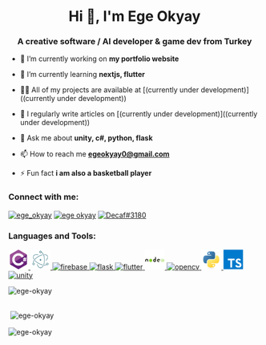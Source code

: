 <h1 align="center">Hi 👋, I'm Ege Okyay</h1>
<h3 align="center">A creative software / AI developer & game dev from Turkey</h3>

- 🔭 I’m currently working on **my portfolio website**

- 🌱 I’m currently learning **nextjs, flutter**

- 👨‍💻 All of my projects are available at [(currently under development)]((currently under development))

- 📝 I regularly write articles on [(currently under development)]((currently under development))

- 💬 Ask me about **unity, c#, python, flask**

- 📫 How to reach me **egeokyay0@gmail.com**

- ⚡ Fun fact **i am also a basketball player**

<h3 align="left">Connect with me:</h3>
<p align="left">
<a href="https://instagram.com/ege_okyay" target="blank"><img align="center" src="https://raw.githubusercontent.com/rahuldkjain/github-profile-readme-generator/master/src/images/icons/Social/instagram.svg" alt="ege_okyay" height="30" width="40" /></a>
<a href="https://www.youtube.com/c/ege okyay" target="blank"><img align="center" src="https://raw.githubusercontent.com/rahuldkjain/github-profile-readme-generator/master/src/images/icons/Social/youtube.svg" alt="ege okyay" height="30" width="40" /></a>
<a href="https://discord.gg/Decaf#3180" target="blank"><img align="center" src="https://raw.githubusercontent.com/rahuldkjain/github-profile-readme-generator/master/src/images/icons/Social/discord.svg" alt="Decaf#3180" height="30" width="40" /></a>
</p>

<h3 align="left">Languages and Tools:</h3>
<p align="left"> <a href="https://www.w3schools.com/cs/" target="_blank" rel="noreferrer"> <img src="https://raw.githubusercontent.com/devicons/devicon/master/icons/csharp/csharp-original.svg" alt="csharp" width="40" height="40"/> </a> <a href="https://www.electronjs.org" target="_blank" rel="noreferrer"> <img src="https://raw.githubusercontent.com/devicons/devicon/master/icons/electron/electron-original.svg" alt="electron" width="40" height="40"/> </a> <a href="https://firebase.google.com/" target="_blank" rel="noreferrer"> <img src="https://www.vectorlogo.zone/logos/firebase/firebase-icon.svg" alt="firebase" width="40" height="40"/> </a> <a href="https://flask.palletsprojects.com/" target="_blank" rel="noreferrer"> <img src="https://www.vectorlogo.zone/logos/pocoo_flask/pocoo_flask-icon.svg" alt="flask" width="40" height="40"/> </a> <a href="https://flutter.dev" target="_blank" rel="noreferrer"> <img src="https://www.vectorlogo.zone/logos/flutterio/flutterio-icon.svg" alt="flutter" width="40" height="40"/> </a> <a href="https://nodejs.org" target="_blank" rel="noreferrer"> <img src="https://raw.githubusercontent.com/devicons/devicon/master/icons/nodejs/nodejs-original-wordmark.svg" alt="nodejs" width="40" height="40"/> </a> <a href="https://opencv.org/" target="_blank" rel="noreferrer"> <img src="https://www.vectorlogo.zone/logos/opencv/opencv-icon.svg" alt="opencv" width="40" height="40"/> </a> <a href="https://www.python.org" target="_blank" rel="noreferrer"> <img src="https://raw.githubusercontent.com/devicons/devicon/master/icons/python/python-original.svg" alt="python" width="40" height="40"/> </a> <a href="https://www.typescriptlang.org/" target="_blank" rel="noreferrer"> <img src="https://raw.githubusercontent.com/devicons/devicon/master/icons/typescript/typescript-original.svg" alt="typescript" width="40" height="40"/> </a> <a href="https://unity.com/" target="_blank" rel="noreferrer"> <img src="https://www.vectorlogo.zone/logos/unity3d/unity3d-icon.svg" alt="unity" width="40" height="40"/> </a> </p>

<p><img align="left" src="https://github-readme-stats.vercel.app/api/top-langs?username=ege-okyay&show_icons=true&locale=en&layout=compact" alt="ege-okyay" /></p>
<br>
<br>
<p>&nbsp;<img align="center" src="https://github-readme-stats.vercel.app/api?username=ege-okyay&show_icons=true&locale=en" alt="ege-okyay" /></p>

<p><img align="center" src="https://github-readme-streak-stats.herokuapp.com/?user=ege-okyay&" alt="ege-okyay" /></p>
